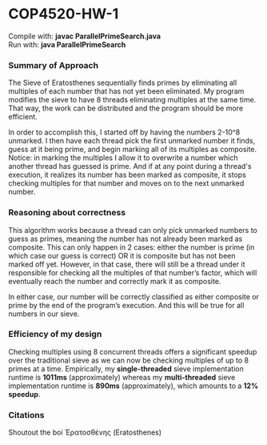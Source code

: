 # COP4520-HW-1
Compile with: **javac ParallelPrimeSearch.java**<br>
Run with: **java ParallelPrimeSearch**

### Summary of Approach
The Sieve of Eratosthenes sequentially finds primes by eliminating all multiples of each number that has not yet been eliminated. My program modifies the sieve to have 8 threads eliminating multiples at the same time. That way, the work can be distributed and the program should be more efficient.

In order to accomplish this, I started off by having the numbers 2-10^8 unmarked. I then have each thread pick the first unmarked number it finds, guess at it being prime, and begin marking all of its multiples as composite. Notice: in marking the multiples I allow it to overwrite a number which
another thread has guessed is prime. And if at any point during a thread's execution, it realizes its number has been marked as composite, it stops checking multiples for that number and moves on to the next unmarked number.

### Reasoning about correctness
This algorithm works because a thread can only pick unmarked numbers to guess as primes, meaning the number has not already been marked as composite. This can only happen in 2 cases: either the number is prime (in which case our guess is correct) OR it is composite but has not been marked off yet. However, in that case, there will still be a thread under it responsible for checking all the multiples of that number’s factor, which will eventually reach the number and correctly mark it as composite.

In either case, our number will be correctly classified as either composite or prime by the end of the program’s execution. And this will be true for all numbers in our sieve.

### Efficiency of my design
Checking multiples using 8 concurrent threads offers a significant speedup over the traditional sieve as we can now be checking multiples of up to 8 primes at a time. Empirically, my **single-threaded** sieve implementation runtime is **1011ms** (approximately) whereas my **multi-threaded** sieve implementation runtime is **890ms** (approximately), which amounts to a **12% speedup**.

### Citations
Shoutout the boi Ἐρατοσθένης (Eratosthenes)
